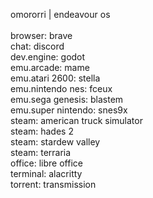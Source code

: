 omororri | endeavour os<br><br>
browser: brave<br>
chat: discord<br>
dev.engine: godot<br>
emu.arcade: mame<br>
emu.atari 2600: stella<br>
emu.nintendo nes: fceux<br>
emu.sega genesis: blastem<br>
emu.super nintendo: snes9x<br>
steam: american truck simulator<br>
steam: hades 2<br>
steam: stardew valley<br>
steam: terraria<br>
office: libre office<br>
terminal: alacritty<br>
torrent: transmission
